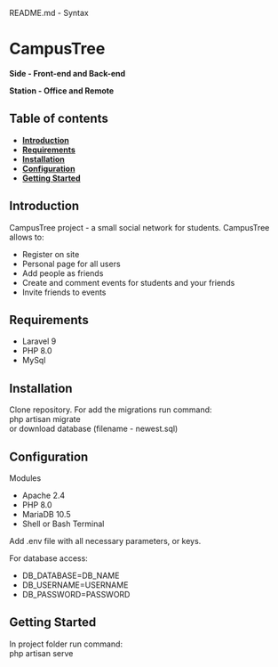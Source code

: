 README.md - Syntax

# CampusTree

**Side - Front-end and Back-end**

**Station - Office and Remote**


## Table of contents
- **[Introduction](#introduction)**
- **[Requirements](#requirements)**
- **[Installation](#installation)**
- **[Configuration](#configuration)**
- **[Getting Started](#getting-started)**

<h2 id="introduction">Introduction</h2>
<p>CampusTree project - a small social network for students. CampusTree allows to:</p>
<ul>
    <li>Register on site</li>
    <li>Personal page for all users</li>
    <li>Add people as friends</li>
    <li>Create and comment events for students and your friends</li>
    <li>Invite friends to events</li>
</ul>

<h2 id="requirements">Requirements</h2>

<ul>
    <li>Laravel 9</li>
    <li>PHP 8.0</li>
    <li>MySql</li>
</ul>

<h2 id="installation">Installation</h2>

Clone repository.
For add the migrations run command:</br>
php artisan migrate</br> 
or download database (filename - newest.sql)

<h2 id="configuration">Configuration</h2>
<p>Modules</p>
<ul>
    <li>Apache 2.4</li>
    <li>PHP 8.0</li>
    <li>MariaDB 10.5</li>
    <li>Shell or Bash Terminal</li>
</ul>

Add .env file with all necessary parameters, or keys.

For database access:
<ul>
    <li>DB_DATABASE=DB_NAME</li>
    <li>DB_USERNAME=USERNAME</li>
    <li>DB_PASSWORD=PASSWORD</li>
</ul>

<h2 id="getting-started">Getting Started</h2>

In project folder run command:</br>
php artisan serve
